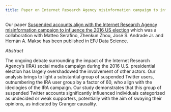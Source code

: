 ```yaml
---
title: Paper on Internet Research Agency misinformation campaign to influence the 2016 US election
---
```


Our paper [Suspended accounts align with the Internet Research Agency misinformation campaign to influence the 2016 US election](https://epjds.epj.org/articles/epjdata/abs/2024/01/13688_2024_Article_464/13688_2024_Article_464.html) which was a collaboration with Matteo Serafino, Zhenkun Zhou, José S. Andrade Jr. and Hernán A. Makse has been published in EPJ Data Science.

*Abstract*

The ongoing debate surrounding the impact of the Internet Research Agency’s (IRA) social media campaign during the 2016 U.S. presidential election has largely overshadowed the involvement of other actors. Our analysis brings to light a substantial group of suspended Twitter users, outnumbering the IRA user group by a factor of 60, who align with the ideologies of the IRA campaign. Our study demonstrates that this group of suspended Twitter accounts significantly influenced individuals categorized as undecided or weak supporters, potentially with the aim of swaying their opinions, as indicated by Granger causality.
